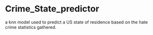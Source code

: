 # Crime_State_predictor
a knn model used to predict a US state of residence based on the hate crime statistics gathered.
